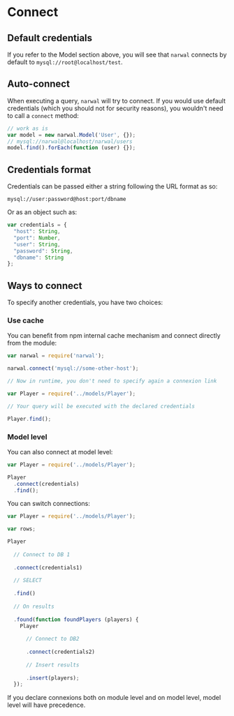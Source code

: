 # Connect

## Default credentials

If you refer to the Model section above, you will see that `narwal` connects by default to `mysql://root@localhost/test`.

## Auto-connect

When executing a query, `narwal` will try to connect. If you would use default credentials (which you should not for security reasons), you wouldn't need to call a `connect` method:

```js
// work as is
var model = new narwal.Model('User', {});
// mysql://narwal@localhost/narwal/users
model.find().forEach(function (user) {});
```

## Credentials format

Credentials can be passed either a string following the URL format as so:

    mysql://user:password@host:port/dbname
    
Or as an object such as:

```js
var credentials = {
  "host": String,
  "port": Number,
  "user": String,
  "password": String,
  "dbname": String
};
```

## Ways to connect

To specify another credentials, you have two choices:

### Use cache

You can benefit from npm internal cache mechanism and connect directly from the module:

```js
var narwal = require('narwal');

narwal.connect('mysql://some-other-host');

// Now in runtime, you don't need to specify again a connexion link

var Player = require('../models/Player');

// Your query will be executed with the declared credentials

Player.find();
```

### Model level

You can also connect at model level:

```js
var Player = require('../models/Player');

Player
  .connect(credentials)
  .find();
```

You can switch connections:

```js
var Player = require('../models/Player');

var rows;

Player
  
  // Connect to DB 1
  
  .connect(credentials1)
  
  // SELECT
  
  .find()
  
  // On results
  
  .found(function foundPlayers (players) {
    Player
      
      // Connect to DB2
      
      .connect(credentials2)
      
      // Insert results
      
      .insert(players);
  });
```

If you declare connexions both on module level and on model level, model level will have precedence.
